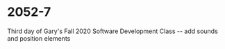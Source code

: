# 2052-7
Third day of Gary's Fall 2020 Software Development Class -- add sounds and position elements
